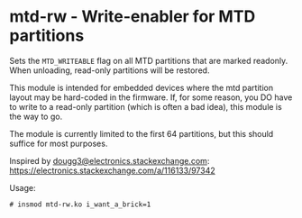 mtd-rw - Write-enabler for MTD partitions
=========================================

Sets the `MTD_WRITEABLE` flag on all MTD partitions that are marked readonly.
When unloading, read-only partitions will be restored.

This module is intended for embedded devices where the mtd partition
layout may be hard-coded in the firmware. If, for some reason, you
DO have to write to a read-only partition (which is often a bad idea),
this module is the way to go.

The module is currently limited to the first 64 partitions, but this
should suffice for most purposes.

Inspired by dougg3@electronics.stackexchange.com:
https://electronics.stackexchange.com/a/116133/97342

Usage:
````
# insmod mtd-rw.ko i_want_a_brick=1
````

